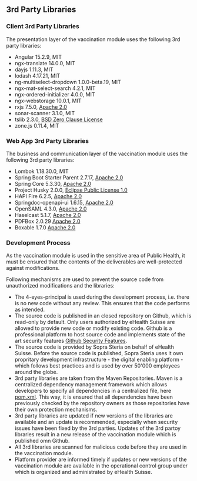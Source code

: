 ## 3rd Party Libraries

### Client 3rd Party Libraries

The presentation layer of the vaccination module uses the following 3rd party libraries:

- Angular 15.2.9, MIT
- ngx-translate 14.0.0, MIT
- dayjs 1.11.3, MIT
- lodash 4.17.21, MIT
- ng-multiselect-dropdown 1.0.0-beta.19, MIT
- ngx-mat-select-search 4.2.1, MIT
- ngx-ordered-initializer 4.0.0, MIT
- ngx-webstorage 10.0.1, MIT
- rxjs 7.5.0, [Apache 2.0](https://www.apache.org/licenses/LICENSE-2.0.html)
- sonar-scanner 3.1.0, MIT
- tslib 2.3.0, [BSD Zero Clause License](https://opensource.org/licenses/0BSD)
- zone.js 0.11.4, MIT

### Web App 3rd Party Libraries
The business and communication layer of the vaccination module uses the following 3rd party libraries: 

- Lombok 1.18.30.0, MIT
- Spring Boot Starter Parent 2.7.17, [Apache 2.0](https://www.apache.org/licenses/LICENSE-2.0.html)
- Spring Core 5.3.30, [Apache 2.0](https://github.com/spring-projects/spring-framework/blob/main/LICENSE.txt)
- Project Husky 2.0.0, [Eclipse Public License 1.0](https://www.eclipse.org/org/documents/epl-v10.php)
- HAPI Fire 6.2.5, [Apache 2.0](https://www.apache.org/licenses/LICENSE-2.0.html)
- Springdoc-openapi-ui 1.6.15, [Apache 2.0](https://www.apache.org/licenses/LICENSE-2.0.html)
- OpenSAML 4.3.0, [Apache 2.0](https://www.apache.org/licenses/LICENSE-2.0.html)
- Haselcast 5.1.7, [Apache 2.0](https://www.apache.org/licenses/LICENSE-2.0.html)
- PDFBox 2.0.29 [Apache 2.0](https://github.com/apache/pdfbox/blob/trunk/LICENSE.txt)
- Boxable 1.7.0 [Apache 2.0](https://github.com/dhorions/boxable/blob/master/COPYING)


### Development Process

As the vaccination module is used in the sensitive area of Public Health, it must be ensured that the contents of the deliverables are well-protected against modifications.

Following mechanisms are used to prevent the source code from unauthorized modifications and the libraries:
* The 4-eyes-principal is used during the development process, i.e. there is no new code without any review. This ensures that the code performs as intended.
* The source code is published in an closed repository on Github, which is read-only by default. Only users authorized by eHealth Suisse are allowed to provide new code or modify existing code. Github is a professional platform to host source code and implements state of the art security features [Github Security Features](https://docs.github.com/en/code-security/getting-started/github-security-features).
* The source code is provided by Sopra Steria on behalf of eHealth Suisse. Before the source code is published, Sopra Steria uses it own propritary development infrastructure - the digital enabling platform - which follows best practices and is used by over 50'000 employees around the globe.
* 3rd party libraries are taken from the Maven Repositories. Maven is a centralized dependency management framework which allows developers to specify all dependencies in a centralized file, here [pom.xml](https://github.com/ehealthsuisse/Impfmodul-Phase-I/blob/main/Implementation/vaccination-module-backend/pom.xml). This way, it is ensured that all dependencies have been previously checked by the repository owners as those repositories have their own protection mechanisms.
* 3rd party libraries are updated if new versions of the libraries are available and an update is recommended, especially when security issues have been fixed by the 3rd parties. Updates of the 3rd partoy libraries result in a new release of the vaccination module which is published omn Github.
* All 3rd libraries are scanned for malicious code before they are used in the vaccination module.   
* Platform provider are informed timely if updates or new versions of the vaccination module are available in the operational control group under which is organized and administrated by eHealth Suisse.